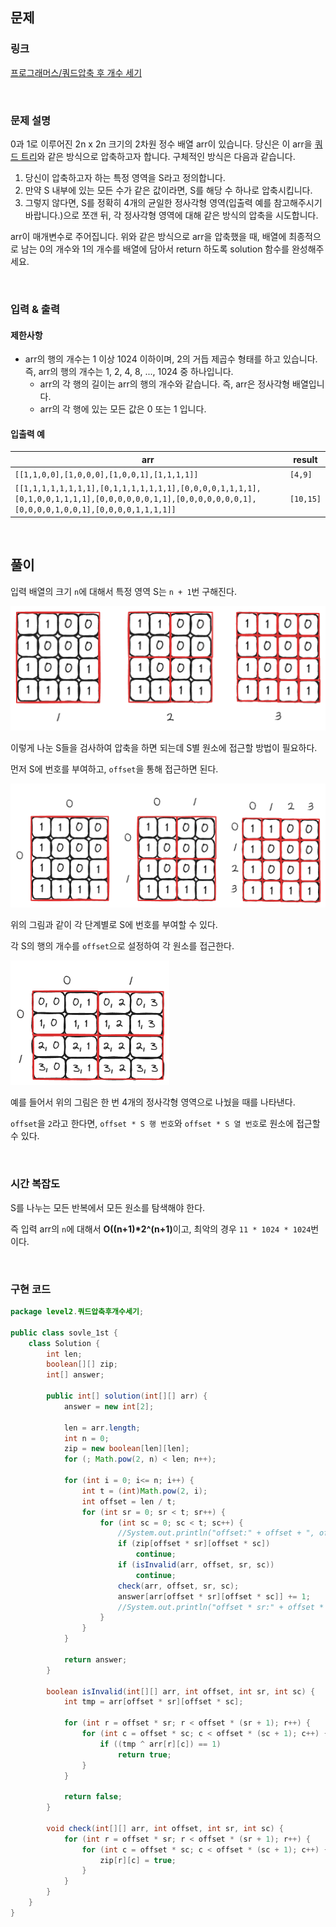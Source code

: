 ## 문제

### 링크

[프로그래머스/쿼드압축 후 개수 세기](https://school.programmers.co.kr/learn/courses/30/lessons/68936)

<br>

### 문제 설명

0과 1로 이루어진 2n x 2n 크기의 2차원 정수 배열 arr이 있습니다. 당신은 이 arr을 [쿼드 트리](https://en.wikipedia.org/wiki/Quadtree)와 같은 방식으로 압축하고자 합니다. 구체적인 방식은 다음과 같습니다.

1. 당신이 압축하고자 하는 특정 영역을 S라고 정의합니다.
2. 만약 S 내부에 있는 모든 수가 같은 값이라면, S를 해당 수 하나로 압축시킵니다.
3. 그렇지 않다면, S를 정확히 4개의 균일한 정사각형 영역(입출력 예를 참고해주시기 바랍니다.)으로 쪼갠 뒤, 각 정사각형 영역에 대해 같은 방식의 압축을 시도합니다.

arr이 매개변수로 주어집니다. 위와 같은 방식으로 arr을 압축했을 때, 배열에 최종적으로 남는 0의 개수와 1의 개수를 배열에 담아서 return 하도록 solution 함수를 완성해주세요.

<br>

### 입력 & 출력

#### 제한사항

- arr의 행의 개수는 1 이상 1024 이하이며, 2의 거듭 제곱수 형태를 하고 있습니다. 즉, arr의 행의 개수는 1, 2, 4, 8, ..., 1024 중 하나입니다.
    - arr의 각 행의 길이는 arr의 행의 개수와 같습니다. 즉, arr은 정사각형 배열입니다.
    - arr의 각 행에 있는 모든 값은 0 또는 1 입니다.

#### 입출력 예

|arr|result|
|---|---|
|`[[1,1,0,0],[1,0,0,0],[1,0,0,1],[1,1,1,1]]`|`[4,9]`|
|`[[1,1,1,1,1,1,1,1],[0,1,1,1,1,1,1,1],[0,0,0,0,1,1,1,1],[0,1,0,0,1,1,1,1],[0,0,0,0,0,0,1,1],[0,0,0,0,0,0,0,1],[0,0,0,0,1,0,0,1],[0,0,0,0,1,1,1,1]]`|`[10,15]`|

<br>

## 풀이

입력 배열의 크기 `n`에 대해서 특정 영역 S는 `n + 1`번 구해진다.  

![img.png](img.png)

이렇게 나눈 S들을 검사하여 압축을 하면 되는데 S별 원소에 접근할 방법이 필요하다.

먼저 S에 번호를 부여하고, `offset`을 통해 접근하면 된다.  

![img_1.png](img_1.png)

위의 그림과 같이 각 단계별로 S에 번호를 부여할 수 있다.  

각 S의 행의 개수를 `offset`으로 설정하여 각 원소를 접근한다.

![img_2.png](img_2.png)

예를 들어서 위의 그림은 한 번 4개의 정사각형 영역으로 나눴을 때를 나타낸다.  

`offset`을 `2`라고 한다면, `offset * S 행 번호`와 `offset * S 열 번호`로 원소에 접근할 수 있다.

<br>

### 시간 복잡도

S를 나누는 모든 반복에서 모든 원소를 탐색해야 한다.  

즉 입력 arr의 `n`에 대해서 <b>O((n+1)*2^(n+1)</b>이고, 최악의 경우 `11 * 1024 * 1024`번이다.  

<br>

### 구현 코드

```java
package level2.쿼드압축후개수세기;

public class sovle_1st {
    class Solution {
        int len;
        boolean[][] zip;
        int[] answer;

        public int[] solution(int[][] arr) {
            answer = new int[2];

            len = arr.length;
            int n = 0;
            zip = new boolean[len][len];
            for (; Math.pow(2, n) < len; n++);

            for (int i = 0; i<= n; i++) {
                int t = (int)Math.pow(2, i);
                int offset = len / t;
                for (int sr = 0; sr < t; sr++) {
                    for (int sc = 0; sc < t; sc++) {
                        //System.out.println("offset:" + offset + ", offset * sr:" + (offset * sr) + ", offset * sc:" + offset * sc);
                        if (zip[offset * sr][offset * sc])
                            continue;
                        if (isInvalid(arr, offset, sr, sc))
                            continue;
                        check(arr, offset, sr, sc);
                        answer[arr[offset * sr][offset * sc]] += 1;
                        //System.out.println("offset * sr:" + offset * sr + ", offset * sc:" + offset * sc + " >> " + arr[offset * sr][offset * sc]);
                    }
                }
            }

            return answer;
        }

        boolean isInvalid(int[][] arr, int offset, int sr, int sc) {
            int tmp = arr[offset * sr][offset * sc];

            for (int r = offset * sr; r < offset * (sr + 1); r++) {
                for (int c = offset * sc; c < offset * (sc + 1); c++) {
                    if ((tmp ^ arr[r][c]) == 1)
                        return true;
                }
            }

            return false;
        }

        void check(int[][] arr, int offset, int sr, int sc) {
            for (int r = offset * sr; r < offset * (sr + 1); r++) {
                for (int c = offset * sc; c < offset * (sc + 1); c++) {
                    zip[r][c] = true;
                }
            }
        }
    }
}
```